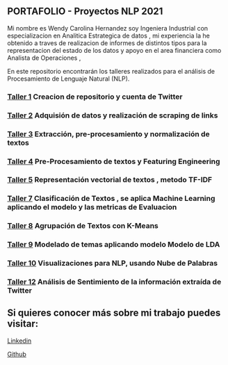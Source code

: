 ## PORTAFOLIO - Proyectos NLP 2021
Mi nombre es Wendy Carolina Hernandez soy Ingeniera Industrial con especializacion en Analitica Estrategica de datos , mi experiencia la he obtenido a traves de realizacion de informes de distintos tipos para la representacion del estado de los datos y apoyo en el area financiera como Analista de Operaciones ,

En este repositorio encontrarán los talleres realizados para el análisis de Procesamiento de Lenguaje Natural (NLP).

### [Taller 1](https://github.com/whernandez-c/Repositorio-NLP-/blob/main/Taller%201.docx) Creacion de repositorio y cuenta de Twitter

### [Taller 2](https://github.com/whernandez-c/Repositorio-NLP-/blob/main/Taller%202%20NLP.docx) Adquisión de datos y realización de scraping de links

### [Taller 3](https://github.com/whernandez-c/Repositorio-NLP-/blob/main/Taller_3___NLP__CH.ipynb) Extracción, pre-procesamiento y normalización de textos

### [Taller 4](https://github.com/whernandez-c/Repositorio-NLP-/blob/main/taller4_NLPFinal.ipynb) Pre-Procesamiento de textos y Featuring Engineering

### [Taller 5](https://github.com/whernandez-c/Repositorio-NLP-/blob/main/Taller5_NLP__Bob.ipynb) Representación vectorial de textos , metodo TF-IDF

### [Taller 7](https://github.com/whernandez-c/Repositorio-NLP-/blob/main/Taller7_nlp.ipynb) Clasificación de Textos , se aplica Machine Learning aplicando el modelo y las metricas de Evaluacion

### [Taller 8](https://github.com/whernandez-c/Repositorio-NLP-/blob/main/Taller_No_8_NLP_.ipynb) Agrupación de Textos con K-Means

### [Taller 9](https://github.com/whernandez-c/Repositorio-NLP-/blob/main/Taller_9_NLP.ipynb) Modelado de temas aplicando modelo Modelo de LDA 

### [Taller 10](https://github.com/whernandez-c/Repositorio-NLP-/blob/main/Taller10_Nube.ipynb) Visualizaciones para NLP, usando Nube de Palabras

### [Taller 12](https://github.com/whernandez-c/Repositorio-NLP-/blob/main/Taller%2012%20NLP.ipynb) Análisis de Sentimiento de la información extraída de Twitter

## Si quieres conocer más sobre mi trabajo puedes visitar:

[Linkedin](https://www.linkedin.com/in/wendy-carolina-hernandez-207351197)

[Github](https://github.com/whernandez-c/Repositorio-NLP-)
